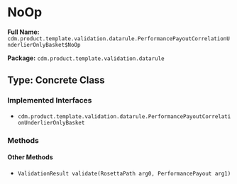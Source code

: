 # NoOp

**Full Name:** `cdm.product.template.validation.datarule.PerformancePayoutCorrelationUnderlierOnlyBasket$NoOp`

**Package:** `cdm.product.template.validation.datarule`

## Type: Concrete Class

### Implemented Interfaces

- `cdm.product.template.validation.datarule.PerformancePayoutCorrelationUnderlierOnlyBasket`

### Methods

#### Other Methods

- `ValidationResult validate(RosettaPath arg0, PerformancePayout arg1)`

